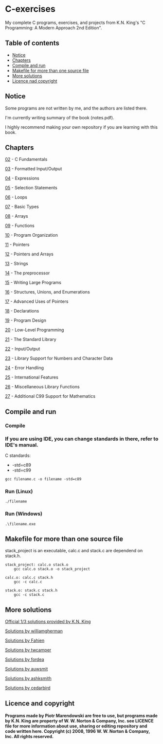 # C-exercises
My complete C programs, exercises, and projects from K.N. King's "C Programming: A Modern Approach 2nd Edition".

## Table of contents
* [Notice](#notice)
* [Chapters](#chapters)
* [Compile and run](#compile-and-run)
* [Makefile for more than one source file](#Makefile-for-more-than-one-source-file)
* [More solutions](#more-solutions)
* [Licence nad copyright](#licence-nad-copyright)

## Notice
Some programs are not written by me, and the authors are listed there.

I'm currently writing summary of the book (notes.pdf).

I highly recommend making your own repository if you are learning with this book. 

## Chapters
[02](/02) - C Fundamentals

[03](/03) - Formatted Input/Output

[04](/04) - Expressions

[05](/05) - Selection Statements

[06](/06) - Loops

[07](/07) - Basic Types

[08](/08) - Arrays

[09](/09) - Functions

[10](/10) - Program Organization

[11](/11) - Pointers

[12](/12) - Pointers and Arrays

[13](/13) - Strings

[14](/14) - The preprocessor

[15](/15) - Writing Large Programs

[16](/16) - Structures, Unions, and Enumerations

[17](/17) - Advanced Uses of Pointers

[18](/18) - Declarations

[19](/19) - Program Design

[20](/20) - Low-Level Programming

[21](/21) - The Standard Library

[22](/22) - Input/Output

[23](/23) - Library Support for Numbers and Character Data 

[24](/24) - Error Handling

[25](/25) - International Features

[26](/26) - Miscellaneous Library Functions

[27](/27) - Additional C99 Support for Mathematics

## Compile and run

### Compile

### If you are using IDE, you can change standards in there, refer to IDE's manual.

C standards:
* -std=c89
* -std=c99

```
gcc filename.c -o filename -std=c89
```
### Run (Linux)
```
./filename
```
### Run (Windows)
```
.\filename.exe
```

## Makefile for more than one source file

stack_project is an executable, calc.c and stack.c are dependend on stack.h.

```
stack_project: calc.o stack.o
    gcc calc.o stack.o -o stack_project

calc.o: calc.c stack.h
    gcc -c calc.c

stack.o: stack.c stack.h
    gcc -c stack.c
```

## More solutions

[Official 1/3 solutions provided by K.N. King](http://knking.com/books/c2/answers/index.html)

[Solutions by williamgherman](https://github.com/williamgherman/c-solutions)

[Solutions by Fahien](https://github.com/Fahien/exc)

[Solutions by twcamper](https://github.com/twcamper/c-programming)

[Solutions by fordea](https://github.com/fordea/c-programming-a-modern-approach)

[Solutions by auwsmit](https://github.com/auwsmit/cpama2)

[Solutions by ashksmith](https://github.com/ashksmith/c-programming-a-modern-approach-solutions)

[Solutions by cedarbird](https://github.com/cedarbird/C_Programming_A_Modern_Approach_Second_Edition)

## Licence and copyright
#### Programs made by Piotr Marendowski are free to use, but programs made by K.N. King are property of W. W. Norton & Company, Inc. see LICENCE file for more information about use, sharing or editing repository and code written here. Copyright (c) 2008, 1996 W. W. Norton & Company, Inc. All rights reserved.
